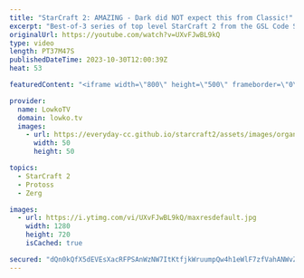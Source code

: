 ```yaml
---
title: "StarCraft 2: AMAZING - Dark did NOT expect this from Classic!"
excerpt: "Best-of-3 series of top level StarCraft 2 from the GSL Code S in South Korea. This series between Classic and Dark is not the Protoss versus Zerg I expected it to be. Loads of cheese and aggressive build orders to try and catch the opponent off guard. Minor mistakes that lead to major results. Support"
originalUrl: https://youtube.com/watch?v=UXvFJwBL9kQ
type: video
length: PT37M47S
publishedDateTime: 2023-10-30T12:00:39Z
heat: 53

featuredContent: "<iframe width=\"800\" height=\"500\" frameborder=\"0\" src=\"https://www.youtube.com/embed/UXvFJwBL9kQ\" allow=\"accelerometer; autoplay; encrypted-media; gyroscope; picture-in-picture\" allowfullscreen></iframe>"

provider:
  name: LowkoTV
  domain: lowko.tv
  images:
    - url: https://everyday-cc.github.io/starcraft2/assets/images/organizations/lowko.tv-50x50.jpg
      width: 50
      height: 50

topics:
  - StarCraft 2
  - Protoss
  - Zerg

images:
  - url: https://i.ytimg.com/vi/UXvFJwBL9kQ/maxresdefault.jpg
    width: 1280
    height: 720
    isCached: true

secured: "dQn0kQfX5dEVEsXacRFPSAnWzNW7ItKtfjkWruumpQw4h1eWlF7zfVahANWvZXLHHH8Kd5lgr643wX0RUXMaUGZIcyIUVXjguyds+92ct0DjY0DG/PGhibXsGC7Jqxz2KOulnTzGtlR/Ud9+vJe5TW0yFtGERKAcoP0SsKV7nixs7BZ/PI4HQ2+QtuTyMAZ+tUIStQvExpH3JmnbUvg8vwWHGC+AtPNrlSbONCiOJOHpQSzFXFm2ZdrU9RhVGte5E6AMUixPDILjbLBx44j/k2j+gD76QUvUxNIraYVXmyqojmTvc8zQKcJ6ExBj2sqmwK5hmDvyilz+WHWqx6j9aD5kREN6diPb0M/SDaH/J7AlNCVEqo771wOOdajbpl6y1rjMrtBltI4WH2aOnjaI/1W9IIBrmjTlWCp+LHwUepg=;7f7Pnjo6OTTEfHgB6LboLA=="
---
```


